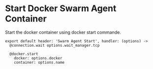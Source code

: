 
# Start Docker Swarm Agent Container

Start the docker container using docker start commande.

    export default header: 'Swarm Agent Start', handler: (options) ->
      @connection.wait options.wait_manager.tcp

      @docker.start
        docker: options.docker
        container: options.name
